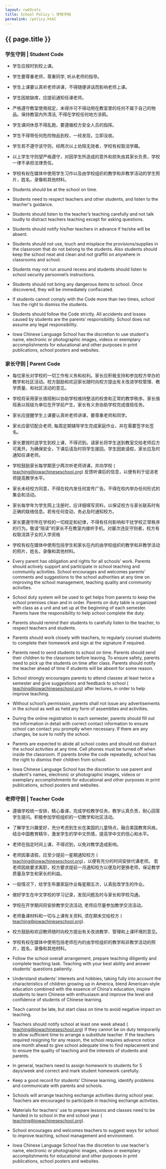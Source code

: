 ```yaml
---
layout: rwd3cols
title: School Policy \ 学校守则
permalink: /policy.html
---
```

## {{ page.title }}


### 学生守则 | Student Code

- 学生应按时到校上课。
- 学生要尊重老师，尊重同学, 听从老师的指导。
- 学生上课要认真听老师讲课，不得随便讲话而影响老师上课。
- 学生因故缺席，应提前通知任课老师。
- 严格遵守教室使用规定，未得许可不得动用在教室里的任何不属于自己的物品。保持教室内外清洁, 不得在学校任何地方涂鸦。
- 学生课间休息不得乱跑，要遵循校方安全人员的指挥。
- 学生不得带任何危险物品到校，一经发现，立即没收。
- 学生若不遵守该守则，经两次以上劝阻无效者，学校有权取消学藉。
- 以上学生守则望严格遵守，对因学生所造成的意外和损失由其家长负责，学校一律不承担法律责任。
- 学校有权在媒体中使用学生习作以及由学校组织的教学和非教学活动的学生照片，姓名，录像和其他材料。

- Students should be at the school on time.
- Students need to respect teachers and other students, and listen to the teacher's guidance.
- Students should listen to the teacher’s teaching carefully and not talk loudly to distract teachers teaching except for asking questions.
- Students should notify his/her teachers in advance if he/she will be absent.
- Students should not use, touch and misplace the provisions/supplies in the classroom that do not belong to the students. Also students should keep the school neat and clean and not graffiti on anywhere in classrooms and school.
- Students may not run around recess and students should listen to school security personnel’s instructions.
- Students should not bring any dangerous items to school. Once discovered, they will be immediately confiscated.
- If students cannot comply with the Code more than two times, school has the right to dismiss the students.
- Students should follow the Code strictly. All accidents and losses caused by students are the parents’ responsibility. School does not assume any legal responsibility.
- Iowa Chinese Language School has the discretion to use student's name, electronic or photographic images, videos or exemplary accomplishments for educational and other purposes in print publications, school posters and websites.

### 家长守则 | Parent Code

- 每位家长对学校的一切工作有义务和权利。家长应积极支持和参加校方举办的教学和社区活动。校方鼓励和欢迎家长随时向校方提出有关改进学校管理、教学质量、和社区活动的意见。
- 学校将采用家长值班制以协助学校维持整洁的校舍和正常的教学秩序。家长值班表以班级为单位在开学前产生，家长有义务协助学校完成值班任务。
- 家长应提醒学生上课要认真听老师讲课，要尊重老师和同学。
- 家长应密切配合老师, 每周定期辅导学生完成家庭作业，并在需要签字处签名。
- 家长要按时送学生到校上课，不得迟到。请家长将学生送到教室交给老师后方可离开。为确保安全，下课后请及时将学生接回。学生因故请假，家长应及时通知任课老师。
- 学校鼓励家长每学期至少两次听老师讲课，并向学校 ( teaching@iowachineseschool.org) 反馈听课后的信息，以便有利于促进老师提高教学水平。
- 家长未经校方同意，不得在校内发任何宣传广告。不得在校内举办任何形式的集会和活动。
- 家长每学年为学生网上注册时，应详细填写资料，以保证校方与家长联系时有正确的联络信息。若有任何变动，务必及时通知校方。
- 家长要遵守所在学校的一切规定和纪律，不得有任何影响和干扰学校正常秩序的行为。敬请“陪读”的家长不在教室内接听手机。对屡次违反守则者，校方有权取消其子女的入学资格
- 学校有权在媒体中使用包括学生和家长在内的由学校组织的教学和非教学活动的照片，姓名，录像和其他材料。

- Every parent has obligation and rights for all schools’ work. Parents should actively support and participate in school teaching and community activities. School encourages and welcomes parents’ comments and suggestions to the school authorities at any time on improving the school management, teaching quality and community activities.
- School duty system will be used to get helps from parents to keep the school premises clean and in order. Parents on duty table is organized with class as a unit and set up at the beginning of each semester. Parents have the responsibility to help school complete the duty.
- Parents should remind their students to carefully listen to the teacher, to respect teachers and students.
- Parents should work closely with teachers, to regularly counsel students to complete their homework and sign at the signature if required.
- Parents need to send students to school on time. Parents should send their children to the classroom before leaving. To ensure safety, parents need to pick up the students on time after class. Parents should notify the teacher ahead of time if students will be absent for some reason.
- School strongly encourages parents to attend classes at least twice a semester and give suggestions and feedback to school ( teaching@iowachineseschool.org) after lectures, in order to help improve teaching.
- Without school’s permission, parents shall not issue any advertisements in the school as well as held any form of assemblies and activities.
- During the online registration in each semester, parents should fill out the information in detail with correct contact information to ensure school can contact you promptly when necessary. If there are any changes, be sure to notify the school.
- Parents are expected to abide all school codes and should not distract the school activities at any time.  Cell phones must be turned off when inside the classroom. If parents broke the code repeatedly, school has the right to dismiss their children from school.
- Iowa Chinese Language School has the discretion to use parent and student's names, electronic or photographic images, videos or exemplary accomplishments for educational and other purposes in print publications, school posters and websites.

### 老师守则 | Teacher Code

- 遵循学校统一安排，精心备课，完成学校教学任务。教学认真负责，耐心回答学生提问。积极参加学校组织的一切教学和社区活动。
- 了解学生兴趣爱好，充分考虑到生长在美国的儿童特点，融合美国教育风格，结合中国教育精华，激发学生的学中文热情，提高学中文的信心和水平。
- 老师在指定时间上课，不得迟到，以免对教学造成影响。
- 老师因事请假，应至少提前一星期通知校方 ( teaching@iowachineseschool.org)，以便有充分的时间安排代课老师。 若老师因故要求离职，校方要求提前一月通知校方以便及时更换老师，保证教学质量及学生和家长的利益。
- 一般情况下，给学生布置家庭作业每星期五次，认真批改学生的作业。
- 做好学生在中文学校的学习记录，发现问题及时与家长和学校沟通。
- 学校在开学期间将安排教学交流活动, 老师应尽量参加教学交流活动。
- 老师备课材料和一切与上课有关资料, 须在期末交给校方 ( teaching@iowachineseschool.org).
- 校方鼓励和欢迎教师随时向校方提出有关改进教学、管理和上课环境的意见。
- 学校有权在媒体中使用包括老师在内的由学校组织的教学和非教学活动的照片，姓名，录像和其他材料。



- Follow the school overall arrangement, prepare teaching diligently and complete teaching task. Teaching with your best ability and answer students' questions patiently.
- Understand students’ interests and hobbies, taking fully into account the characteristics of children growing up in America, blend American-style education combined with the essence of China's education, inspire students to learn Chinese with enthusiasm and improve the level and confidence of students of Chinese learning.
- Teach cannot be late, but start class on time to avoid negative impact on teaching.
- Teachers should notify school at least one week ahead ( teaching@iowachineseschool.org) if they cannot be on duty temporarily to allow sufficient time to arrange a substitute teacher. If the teachers required resigning for any reason, the school requires advance notice one month ahead to give school adequate time to find replacement and to ensure the quality of teaching and the interests of students and parents.
- In general, teachers need to assign homework to students for 5 days/week and correct and mark student homework carefully.
- Keep a good record for students’ Chinese learning, identify problems and communicate with parents and schools.
- Schools will arrange teaching exchange activities during school year. Teachers are encouraged to participate in teaching exchange activities.
- Materials for teachers’ use to prepare lessons and classes need to be handed in to school in the end school year ( teaching@iowachineseschool.org).
- School encourages and welcomes teachers to suggest ways for school to improve teaching, school management and environment.
- Iowa Chinese Language School has the discretion to use teacher's name, electronic or photographic images, videos or exemplary accomplishments for educational and other purposes in print publications, school posters and websites.


